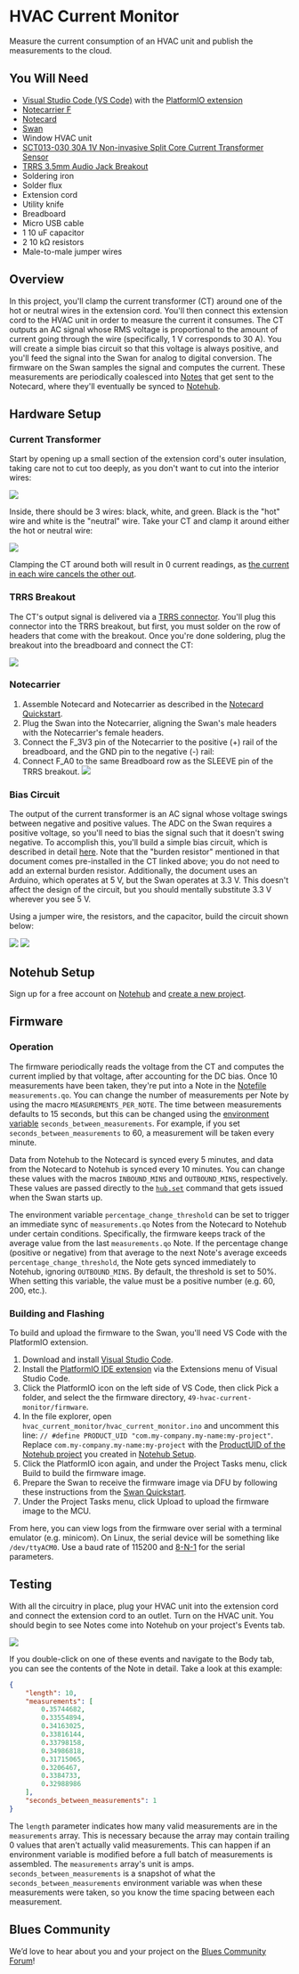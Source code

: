 # HVAC Current Monitor

Measure the current consumption of an HVAC unit and publish the measurements to the cloud.

## You Will Need

* [Visual Studio Code (VS Code)](https://code.visualstudio.com/) with the [PlatformIO extension](https://platformio.org/)
* [Notecarrier F](https://blues.io/products/notecarrier/notecarrier-f/)
* [Notecard](https://blues.io/products/notecard/)
* [Swan](https://blues.io/products/swan/)
* Window HVAC unit
* [SCT013-030 30A 1V Non-invasive Split Core Current Transformer Sensor](https://www.amazon.com/gp/product/B07WT7KGTT)
* [TRRS 3.5mm Audio Jack Breakout](https://www.amazon.com/gp/product/B07L3P93ZD)
* Soldering iron
* Solder flux
* Extension cord
* Utility knife
* Breadboard
* Micro USB cable
* 1 10 uF capacitor
* 2 10 kΩ resistors
* Male-to-male jumper wires

## Overview

In this project, you'll clamp the current transformer (CT) around one of the hot or neutral wires in the extension cord. You'll then connect this extension cord to the HVAC unit in order to measure the current it consumes. The CT outputs an AC signal whose RMS voltage is proportional to the amount of current going through the wire (specifically, 1 V corresponds to 30 A). You will create a simple bias circuit so that this voltage is always positive, and you'll feed the signal into the Swan for analog to digital conversion. The firmware on the Swan samples the signal and computes the current. These measurements are periodically coalesced into [Notes](https://dev.blues.io/api-reference/glossary/#note) that get sent to the Notecard, where they'll eventually be synced to [Notehub](https://notehub.io/).

## Hardware Setup

### Current Transformer

Start by opening up a small section of the extension cord's outer insulation, taking care not to cut too deeply, as you don't want to cut into the interior wires:

![](images/extension_cord_outer_insulation.jpg)

Inside, there should be 3 wires: black, white, and green. Black is the "hot" wire and white is the "neutral" wire. Take your CT and clamp it around either the hot or neutral wire:

![](images/ct_installed.jpg)

Clamping the CT around both will result in 0 current readings, as [the current in each wire cancels the other out](https://docs.openenergymonitor.org/electricity-monitoring/ct-sensors/installation.html).

### TRRS Breakout

The CT's output signal is delivered via a [TRRS connector](https://en.wikipedia.org/wiki/Phone_connector_(audio)#TRRS). You'll plug this connector into the TRRS breakout, but first, you must solder on the row of headers that come with the breakout. Once you're done soldering, plug the breakout into the breadboard and connect the CT:

![](images/trrs_breakout_wiring.jpg)

### Notecarrier

1. Assemble Notecard and Notecarrier as described in the [Notecard Quickstart](https://dev.blues.io/quickstart/notecard-quickstart/notecard-and-notecarrier-f/).
2. Plug the Swan into the Notecarrier, aligning the Swan's male headers with the Notecarrier's female headers.
3. Connect the F_3V3 pin of the Notecarrier to the positive (+) rail of the breadboard, and the GND pin to the negative (-) rail:
4. Connect F_A0 to the same Breadboard row as the SLEEVE pin of the TRRS breakout.
    ![](images/notecarrier_breadboard_wiring.jpg)

### Bias Circuit

The output of the current transformer is an AC signal whose voltage swings between negative and positive values. The ADC on the Swan requires a positive voltage, so you'll need to bias the signal such that it doesn't swing negative. To accomplish this, you'll build a simple bias circuit, which is described in detail [here](https://docs.openenergymonitor.org/electricity-monitoring/ct-sensors/interface-with-arduino.html). Note that the "burden resistor" mentioned in that document comes pre-installed in the CT linked above; you do not need to add an external burden resistor. Additionally, the document uses an Arduino, which operates at 5 V, but the Swan operates at 3.3 V. This doesn't affect the design of the circuit, but you should mentally substitute 3.3 V wherever you see 5 V.

Using a jumper wire, the resistors, and the capacitor, build the circuit shown below:

![](images/circuit_diagram.svg)
![](images/fully_breadboarded.jpg)

## Notehub Setup

Sign up for a free account on [Notehub](https://notehub.io) and [create a new project](https://dev.blues.io/quickstart/notecard-quickstart/notecard-and-notecarrier-pi/#set-up-notehub).

## Firmware

### Operation

The firmware periodically reads the voltage from the CT and computes the current implied by that voltage, after accounting for the DC bias. Once 10 measurements have been taken, they're put into a Note in the [Notefile](https://dev.blues.io/api-reference/glossary/#notefile) `measurements.qo`. You can change the number of measurements per Note by using the macro `MEASUREMENTS_PER_NOTE`. The time between measurements defaults to 15 seconds, but this can be changed using the [environment variable](https://dev.blues.io/guides-and-tutorials/notecard-guides/understanding-environment-variables/) `seconds_between_measurements`. For example, if you set `seconds_between_measurements` to 60, a measurement will be taken every minute.

Data from Notehub to the Notecard is synced every 5 minutes, and data from the Notecard to Notehub is synced every 10 minutes. You can change these values with the macros `INBOUND_MINS` and `OUTBOUND_MINS`, respectively. These values are passed directly to the [`hub.set`](https://dev.blues.io/api-reference/notecard-api/hub-requests/#hub-set) command that gets issued when the Swan starts up.

The environment variable `percentage_change_threshold` can be set to trigger an immediate sync of `measurements.qo` Notes from the Notecard to Notehub under certain conditions. Specifically, the firmware keeps track of the average value from the last `measurements.qo` Note. If the percentage change (positive or negative) from that average to the next Note's average exceeds `percentage_change_threshold`, the Note gets synced immediately to Notehub, ignoring `OUTBOUND_MINS`. By default, the threshold is set to 50%. When setting this variable, the value must be a positive number (e.g. 60, 200, etc.).

### Building and Flashing

To build and upload the firmware to the Swan, you'll need VS Code with the PlatformIO extension.

1. Download and install [Visual Studio Code](https://code.visualstudio.com/).
2. Install the [PlatformIO IDE extension](https://marketplace.visualstudio.com/items?itemName=platformio.platformio-ide) via the Extensions menu of Visual Studio Code.
3. Click the PlatformIO icon on the left side of VS Code, then click Pick a folder, and select the the firmware directory, `49-hvac-current-monitor/firmware`.
4. In the file explorer, open `hvac_current_monitor/hvac_current_monitor.ino` and uncomment this line: `// #define PRODUCT_UID "com.my-company.my-name:my-project"`. Replace `com.my-company.my-name:my-project` with the [ProductUID of the Notehub project](https://dev.blues.io/notehub/notehub-walkthrough/#finding-a-productuid) you created in [Notehub Setup](#notehub-setup).
5. Click the PlatformIO icon again, and under the Project Tasks menu, click Build to build the firmware image.
6. Prepare the Swan to receive the firmware image via DFU by following these instructions from the [Swan Quickstart](https://dev.blues.io/quickstart/swan-quickstart/#programming-swan-the-stlink-v3mini).
7. Under the Project Tasks menu, click Upload to upload the firmware image to the MCU.

From here, you can view logs from the firmware over serial with a terminal emulator (e.g. minicom). On Linux, the serial device will be something like `/dev/ttyACM0`. Use a baud rate of 115200 and [8-N-1](https://en.wikipedia.org/wiki/8-N-1) for the serial parameters.

## Testing

With all the circuitry in place, plug your HVAC unit into the extension cord and connect the extension cord to an outlet. Turn on the HVAC unit. You should begin to see Notes come into Notehub on your project's Events tab.

![](images/notehub_events.png)

If you double-click on one of these events and navigate to the Body tab, you can see the contents of the Note in detail. Take a look at this example:

```json
{
    "length": 10,
    "measurements": [
        0.35744682,
        0.33554894,
        0.34163025,
        0.33816144,
        0.33798158,
        0.34986818,
        0.31715065,
        0.3206467,
        0.3384733,
        0.32988986
    ],
    "seconds_between_measurements": 1
}
```

The `length` parameter indicates how many valid measurements are in the `measurements` array. This is necessary because the array may contain trailing 0 values that aren't actually valid measurements. This can happen if an environment variable is modified before a full batch of measurements is assembled. The `measurements` array's unit is amps. `seconds_between_measurements` is a snapshot of what the `seconds_between_measurements` environment variable was when these measurements were taken, so you know the time spacing between each measurement.

## Blues Community

We’d love to hear about you and your project on the [Blues Community Forum](https://discuss.blues.com/)!
